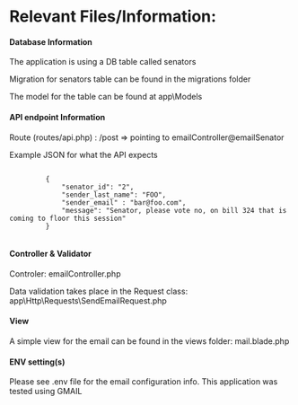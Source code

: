 <h1>Relevant Files/Information:</h1>
<H4>Database Information</H4>
<p>The application is using a DB table called senators</p>
<p>Migration for senators table can be found in the migrations folder</p>
<p>The model for the table can be found at app\Models</p>

<H4>API endpoint Information</H4>
<p>Route (routes/api.php) : /post => pointing to emailController@emailSenator </p>
<p>Example JSON for what the API expects</p>
    <code>
         {
             "senator_id": "2",
             "sender_last_name": "FOO",
             "sender_email" : "bar@foo.com",
             "message": "Senator, please vote no, on bill 324 that is coming to floor this session"
         }
    </code>
<H4>Controller & Validator</H4>
<p>Controler: emailController.php</p>
<p>Data validation takes place in the Request class: app\Http\Requests\SendEmailRequest.php</p>
<H4>View</H4>
<p>A simple view for the email can be found in the views folder: mail.blade.php</p>
<H4>ENV setting(s)</H4>
<p>Please see .env file for the email configuration info. This application was tested using GMAIL</p>




